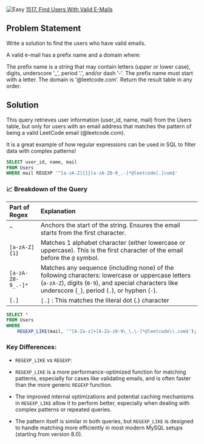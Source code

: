 ![Easy](https://img.shields.io/badge/Difficulty-Easy-brightgreen)
[1517. Find Users With Valid E-Mails](https://leetcode.com/problems/find-users-with-valid-e-mails/)

## Problem Statement

Write a solution to find the users who have valid emails.

A valid e-mail has a prefix name and a domain where:

The prefix name is a string that may contain letters (upper or lower case), digits, underscore '_', period '.', and/or dash '-'. The prefix name must start with a letter.
The domain is '@leetcode.com'.
Return the result table in any order.


## Solution

This query retrieves user information (user_id, name, mail) from the Users table, but only for users with an email address that matches the pattern of being a valid LeetCode email (@leetcode.com).

It is a great example of how regular expressions can be used in SQL to filter data with complex patterns!



```sql title="query:01"
SELECT user_id, name, mail
FROM Users
WHERE mail REGEXP '^[a-zA-Z]{1}[a-zA-Z0-9_.-]*@leetcode[.]com$'
```

### 📈 Breakdown of the Query
| Part of Regex       | Explanation                                                                 |
|:--------------------|:----------------------------------------------------------------------------|
| `^`                 | Anchors the start of the string. Ensures the email starts from the first character. |
| `[a-zA-Z]{1}`       | Matches 1 alphabet character (either lowercase or uppercase). This is the first character of the email before the `@` symbol. |
| `[a-zA-Z0-9_.-]*`   | Matches any sequence (including none) of the following characters: lowercase or uppercase letters (`a-zA-Z`), digits (`0-9`), and special characters like underscore (`_`), period (`.`), or hyphen (`-`). |
| `[.]` | `[.]` : This matches the literal dot (.) character|

```sql title="query:02 ✅"
SELECT *
FROM Users
WHERE 
    REGEXP_LIKE(mail, '^[A-Za-z]+[A-Za-z0-9\_\.\-]*@leetcode\\.com$');
```

### Key Differences:
- `REGEXP_LIKE` vs `REGEXP`:

- `REGEXP_LIKE` is a more performance-optimized function for matching patterns, especially for cases like validating emails, and is often faster than the more generic `REGEXP` function.

- The improved internal optimizations and potential caching mechanisms in `REGEXP_LIKE` allow it to perform better, especially when dealing with complex patterns or repeated queries.

- The pattern itself is similar in both queries, but `REGEXP_LIKE` is designed to handle matching more efficiently in most modern MySQL setups (starting from version 8.0).